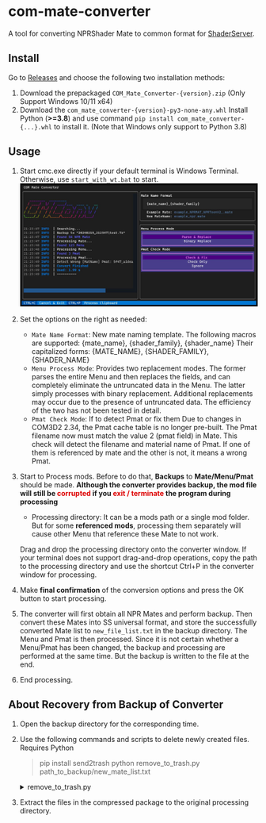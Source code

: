 # com-mate-converter

A tool for converting NPRShader Mate to common format for [ShaderServer](https://github.com/krypto5863/COM3D2.ShaderServant).

## Install

Go to [Releases](https://github.com/silver1145/com-mate-converter/releases) and choose the following two installation methods:

1. Download the prepackaged `COM_Mate_Converter-{version}.zip`
   (Only Support Windows 10/11 x64)
2. Download the `com_mate_converter-{version}-py3-none-any.whl`
   Install Python (**>=3.8**) and use command `pip install com_mate_converter-{...}.whl` to install it.
   (Note that Windows only support to Python 3.8)

## Usage

1. Start cmc.exe directly if your default terminal is Windows Terminal. Otherwise, use `start_with_wt.bat` to start.
   ![ui](img/ui.png)
2. Set the options on the right as needed:
   * `Mate Name Format`: New mate naming template.
     The following macros are supported:
     {mate_name}, {shader_family}, {shader_name}
     Their capitalized forms:
     {MATE_NAME}, {SHADER_FAMILY}, {SHADER_NAME}
   * `Menu Process Mode`: Provides two replacement modes.
     The former parses the entire Menu and then replaces the fields, and can completely eliminate the untruncated data in the Menu.
     The latter simply processes with binary replacement. Additional replacements may occur due to the presence of untruncated data.
     The efficiency of the two has not been tested in detail.
   * `Pmat Check Mode`: If to detect Pmat or fix them
     Due to changes in COM3D2 2.34, the Pmat cache table is no longer pre-built. The Pmat filename now must match the value 2 (pmat field) in Mate.
     This check will detect the filename and material name of Pmat. If one of them is referenced by mate and the other is not, it means a wrong Pmat.
3. Start to Process mods.
   Before to do that, **Backups** to **Mate/Menu/Pmat** should be made.
   **Although the converter provides backup, the mod file will still be <font color="#dd0000">corrupted</font> if you <font color="#dd0000">exit / terminate</font> the program during processing**
   * Processing directory: It can be a mods path or a single mod folder.
     But for some **referenced mods**, processing them separately will cause other Menu that reference these Mate to not work.

   Drag and drop the processing directory onto the converter window.
   If your terminal does not support drag-and-drop operations, copy the path to the processing directory and use the shortcut Ctrl+P in the converter window for processing.
4. Make **final confirmation** of the conversion options and press the OK button to start processing.
5. The converter will first obtain all NPR Mates and perform backup. Then convert these Mates into SS universal format, and store the successfully converted Mate list to `new_file_list.txt` in the backup directory.
   The Menu and Pmat is then processed. Since it is not certain whether a Menu/Pmat has been changed, the backup and processing are performed at the same time. But the backup is written to the file at the end.
6. End processing.

## About Recovery from Backup of Converter

1. Open the backup directory for the corresponding time.
2. Use the following commands and scripts to delete newly created files.
   Requires Python
   > pip install send2trash
   > python remove_to_trash.py path_to_backup/new_mate_list.txt

   <details>
   <summary>remove_to_trash.py</summary>

    ```python
    import sys
    from pathlib import Path

    import send2trash


    def remove_to_trash(file_path: Path) -> None:
        try:
            send2trash.send2trash(file_path)
        except Exception as e:
            print(f"Error removing '{file_path}'")


    def main() -> None:
        if len(sys.argv) != 2:
            print("Usage: python remove_to_trash.py <input_file>")
            sys.exit(1)

        input_file = sys.argv[1]
        try:
            with open(input_file, "r", encoding="utf-8") as f:
                for line in f:
                    file_path = line.strip()
                    if file_path:
                        remove_to_trash(Path(file_path))
        except FileNotFoundError:
            print(f"Input file '{input_file}' not found.")
        except Exception as e:
            print(f"Error: {e}")


    if __name__ == "__main__":
        main()
    ```

   </details>
3. Extract the files in the compressed package to the original processing directory.
